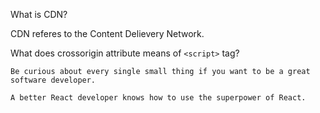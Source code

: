 What is CDN?

CDN referes to the Content Delievery Network.

What does crossorigin attribute means of ```<script>``` tag?


```
Be curious about every single small thing if you want to be a great software developer.
```

```
A better React developer knows how to use the superpower of React.
```

